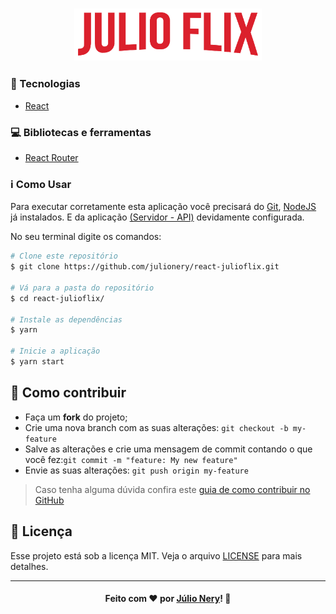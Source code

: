 <h3 align="center">
    <img alt="Logo" title="#logo" width="300px" src="https://github.com/julionery/react-julioflix/blob/master/src/assets/img/Logo.png?raw=true">
</h3>

### :rocket: Tecnologias
 - [React](https://reactjs.org/ "ReactJS")

### :computer: Bibliotecas e ferramentas
 - [React Router](https://reacttraining.com/react-router/)


### :information_source: Como Usar

Para executar corretamente esta aplicação você precisará do [Git](https://git-scm.com), [NodeJS](https://nodejs.org/en/) já instalados. E da aplicação [(Servidor - API)](https://github.com/julionery/ecoleta-server-nodejs) devidamente configurada.  

No seu terminal digite os comandos:

```bash
# Clone este repositório
$ git clone https://github.com/julionery/react-julioflix.git

# Vá para a pasta do repositório
$ cd react-julioflix/

# Instale as dependências
$ yarn

# Inicie a aplicação
$ yarn start

```

## :link: Como contribuir

- Faça um **fork** do projeto;
- Crie uma nova branch com as suas alterações: `git checkout -b my-feature`
- Salve as alterações e crie uma mensagem de commit contando o que você fez:`git commit -m "feature: My new feature"`
- Envie as suas alterações: `git push origin my-feature`

> Caso tenha alguma dúvida confira este [guia de como contribuir no GitHub](https://github.com/firstcontributions/first-contributions)

## :memo: Licença
Esse projeto está sob a licença MIT. Veja o arquivo [LICENSE](LICENSE) para mais detalhes.

---

<h4 align="center">
    Feito com ❤ por <a href="https://www.linkedin.com/in/julio-nery/" target="_blank">Júlio Nery</a>!
    <g-emoji class="g-emoji" alias="wave" fallback-src="https://github.githubassets.com/images/icons/emoji/unicode/1f44b.png">👋</g-emoji>
</h4>
